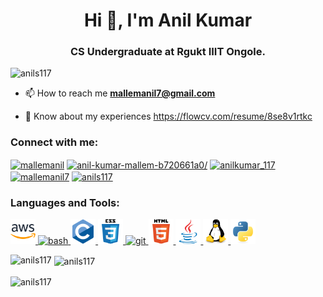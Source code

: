 <h1 align="center">Hi 👋, I'm Anil Kumar</h1>
<h3 align="center">CS Undergraduate at Rgukt IIIT Ongole.</h3>
<p align="left"> <img src="https://komarev.com/ghpvc/?username=anils117&label=Profile%20views&color=0e75b6&style=flat" alt="anils117" /> </p>

- 📫 How to reach me **mallemanil7@gmail.com**

- 📄 Know about my experiences https://flowcv.com/resume/8se8v1rtkc

<h3 align="left">Connect with me:</h3>
<p align="left">
<a href="https://twitter.com/mallemanil" target="blank"><img align="center" src="https://raw.githubusercontent.com/rahuldkjain/github-profile-readme-generator/master/src/images/icons/Social/twitter.svg" alt="mallemanil" height="30" width="40" /></a>
<a href="https://linkedin.com/in/anil-kumar-mallem-b720661a0/" target="blank"><img align="center" src="https://raw.githubusercontent.com/rahuldkjain/github-profile-readme-generator/master/src/images/icons/Social/linked-in-alt.svg" alt="anil-kumar-mallem-b720661a0/" height="30" width="40" /></a>
<a href="https://instagram.com/anilkumar_117" target="blank"><img align="center" src="https://raw.githubusercontent.com/rahuldkjain/github-profile-readme-generator/master/src/images/icons/Social/instagram.svg" alt="anilkumar_117" height="30" width="40" /></a>
<a href="https://www.hackerrank.com/mallemanil7" target="blank"><img align="center" src="https://raw.githubusercontent.com/rahuldkjain/github-profile-readme-generator/master/src/images/icons/Social/hackerrank.svg" alt="mallemanil7" height="30" width="40" /></a>
<a href="https://www.leetcode.com/anils117" target="blank"><img align="center" src="https://raw.githubusercontent.com/rahuldkjain/github-profile-readme-generator/master/src/images/icons/Social/leet-code.svg" alt="anils117" height="30" width="40" /></a>
</p>

<h3 align="left">Languages and Tools:</h3>
<p align="left"> <a href="https://aws.amazon.com" target="_blank" rel="noreferrer"> <img src="https://raw.githubusercontent.com/devicons/devicon/master/icons/amazonwebservices/amazonwebservices-original-wordmark.svg" alt="aws" width="40" height="40"/> </a> <a href="https://www.gnu.org/software/bash/" target="_blank" rel="noreferrer"> <img src="https://www.vectorlogo.zone/logos/gnu_bash/gnu_bash-icon.svg" alt="bash" width="40" height="40"/> </a> <a href="https://www.cprogramming.com/" target="_blank" rel="noreferrer"> <img src="https://raw.githubusercontent.com/devicons/devicon/master/icons/c/c-original.svg" alt="c" width="40" height="40"/> </a> <a href="https://www.w3schools.com/css/" target="_blank" rel="noreferrer"> <img src="https://raw.githubusercontent.com/devicons/devicon/master/icons/css3/css3-original-wordmark.svg" alt="css3" width="40" height="40"/> </a> <a href="https://git-scm.com/" target="_blank" rel="noreferrer"> <img src="https://www.vectorlogo.zone/logos/git-scm/git-scm-icon.svg" alt="git" width="40" height="40"/> </a> <a href="https://www.w3.org/html/" target="_blank" rel="noreferrer"> <img src="https://raw.githubusercontent.com/devicons/devicon/master/icons/html5/html5-original-wordmark.svg" alt="html5" width="40" height="40"/> </a> <a href="https://www.java.com" target="_blank" rel="noreferrer"> <img src="https://raw.githubusercontent.com/devicons/devicon/master/icons/java/java-original.svg" alt="java" width="40" height="40"/> </a> <a href="https://www.linux.org/" target="_blank" rel="noreferrer"> <img src="https://raw.githubusercontent.com/devicons/devicon/master/icons/linux/linux-original.svg" alt="linux" width="40" height="40"/> </a> <a href="https://www.python.org" target="_blank" rel="noreferrer"> <img src="https://raw.githubusercontent.com/devicons/devicon/master/icons/python/python-original.svg" alt="python" width="40" height="40"/> </a> </p>

<p><img align="left" src="https://github-readme-stats.vercel.app/api/top-langs?username=anils117&show_icons=true&locale=en&layout=compact" alt="anils117" /></p>

<p>&nbsp;<img align="center" src="https://github-readme-stats.vercel.app/api?username=anils117&show_icons=true&locale=en" alt="anils117" /></p>

<p><img align="center" src="https://github-readme-streak-stats.herokuapp.com/?user=anils117&" alt="anils117" /></p>
